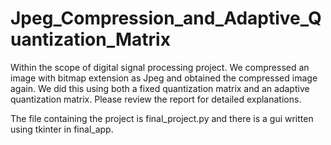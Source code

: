 # Jpeg_Compression_and_Adaptive_Quantization_Matrix
Within the scope of digital signal processing project. We compressed an image with bitmap extension as Jpeg and obtained the compressed image again. We did this using both a fixed quantization matrix and an adaptive quantization matrix. Please review the report for detailed explanations.

The file containing the project is final_project.py and there is a gui written using tkinter in final_app.
